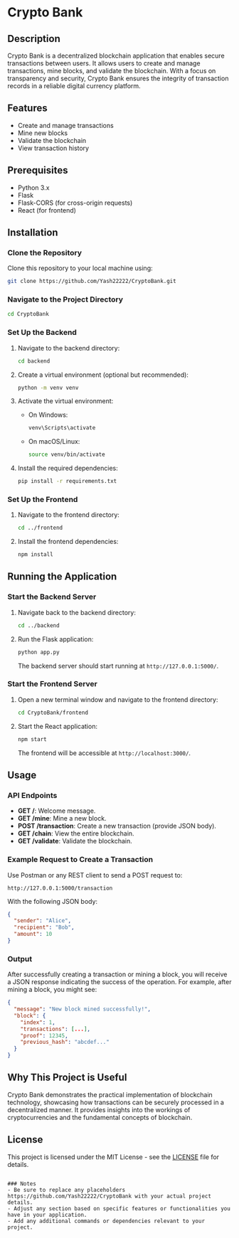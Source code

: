 
# Crypto Bank

## Description
Crypto Bank is a decentralized blockchain application that enables secure transactions between users. It allows users to create and manage transactions, mine blocks, and validate the blockchain. With a focus on transparency and security, Crypto Bank ensures the integrity of transaction records in a reliable digital currency platform.

## Features
- Create and manage transactions
- Mine new blocks
- Validate the blockchain
- View transaction history

## Prerequisites
- Python 3.x
- Flask
- Flask-CORS (for cross-origin requests)
- React (for frontend)

## Installation

### Clone the Repository
Clone this repository to your local machine using:
```bash
git clone https://github.com/Yash22222/CryptoBank.git
```

### Navigate to the Project Directory
```bash
cd CryptoBank
```

### Set Up the Backend
1. Navigate to the backend directory:
    ```bash
    cd backend
    ```

2. Create a virtual environment (optional but recommended):
    ```bash
    python -m venv venv
    ```

3. Activate the virtual environment:
    - On Windows:
      ```bash
      venv\Scripts\activate
      ```
    - On macOS/Linux:
      ```bash
      source venv/bin/activate
      ```

4. Install the required dependencies:
    ```bash
    pip install -r requirements.txt
    ```

### Set Up the Frontend
1. Navigate to the frontend directory:
    ```bash
    cd ../frontend
    ```

2. Install the frontend dependencies:
    ```bash
    npm install
    ```

## Running the Application

### Start the Backend Server
1. Navigate back to the backend directory:
    ```bash
    cd ../backend
    ```

2. Run the Flask application:
    ```bash
    python app.py
    ```
   The backend server should start running at `http://127.0.0.1:5000/`.

### Start the Frontend Server
1. Open a new terminal window and navigate to the frontend directory:
    ```bash
    cd CryptoBank/frontend
    ```

2. Start the React application:
    ```bash
    npm start
    ```
   The frontend will be accessible at `http://localhost:3000/`.

## Usage

### API Endpoints
- **GET /**: Welcome message.
- **GET /mine**: Mine a new block.
- **POST /transaction**: Create a new transaction (provide JSON body).
- **GET /chain**: View the entire blockchain.
- **GET /validate**: Validate the blockchain.

### Example Request to Create a Transaction
Use Postman or any REST client to send a POST request to:
```
http://127.0.0.1:5000/transaction
```
With the following JSON body:
```json
{
  "sender": "Alice",
  "recipient": "Bob",
  "amount": 10
}
```

### Output
After successfully creating a transaction or mining a block, you will receive a JSON response indicating the success of the operation. For example, after mining a block, you might see:
```json
{
  "message": "New block mined successfully!",
  "block": {
    "index": 1,
    "transactions": [...],
    "proof": 12345,
    "previous_hash": "abcdef..."
  }
}
```

## Why This Project is Useful
Crypto Bank demonstrates the practical implementation of blockchain technology, showcasing how transactions can be securely processed in a decentralized manner. It provides insights into the workings of cryptocurrencies and the fundamental concepts of blockchain.

## License
This project is licensed under the MIT License - see the [LICENSE](LICENSE) file for details.

```

### Notes
- Be sure to replace any placeholders https://github.com/Yash22222/CryptoBank with your actual project details.
- Adjust any section based on specific features or functionalities you have in your application.
- Add any additional commands or dependencies relevant to your project. 
